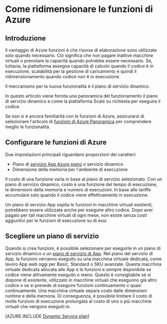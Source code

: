 <properties
   pageTitle="Come ridimensionare le funzioni Azure | Microsoft Azure"
   description="Comprendere le modalità di funzioni di Azure scalabilità per soddisfare le esigenze dei carichi di lavoro basate su eventi."
   services="functions"
   documentationCenter="na"
   authors="dariagrigoriu"
   manager="erikre"
   editor=""
   tags=""
   keywords="Azure funzioni, funzioni, elaborazione dell'evento, webhooks, calcolo dinamico, architettura senza server"/>

<tags
   ms.service="functions"
   ms.devlang="multiple"
   ms.topic="reference"
   ms.tgt_pltfrm="multiple"
   ms.workload="na"
   ms.date="08/03/2016"
   ms.author="dariagrigoriu"/>

# <a name="how-to-scale-azure-functions"></a>Come ridimensionare le funzioni di Azure

## <a name="introduction"></a>Introduzione

Il vantaggio di Azure funzioni è che risorse di elaborazione sono utilizzate solo quando necessario. Ciò significa che non pagare inattive macchine virtuali o prenotare la capacità quando potrebbe essere necessario. Se, tuttavia, la piattaforma assegna capacità di calcolo quando il codice è in esecuzione, scalabilità per la gestione di caricamento e quindi il ridimensionamento quando codice non è in esecuzione.

Il meccanismo per la nuova funzionalità è il piano di servizio dinamico.  

In questo articolo viene fornita una panoramica del funzionamento il piano di servizio dinamico e come la piattaforma Scale su richiesta per eseguire il codice.

Se non si è ancora familiarità con le funzioni di Azure, assicurarsi di selezionare l'articolo di [funzioni di Azure Panoramica](functions-overview.md) per comprendere meglio le funzionalità.

## <a name="configure-azure-functions"></a>Configurare le funzioni di Azure

Due impostazioni principali riguardano proporzioni dei caratteri:

* Piano di [servizio App Azure piano](../app-service/azure-web-sites-web-hosting-plans-in-depth-overview.md) o servizio dinamico
* Dimensione della memoria per l'ambiente di esecuzione

Il costo di una funzione varia in base al piano di servizio selezionato. Con un piano di servizio dinamico, costo è una funzione del tempo di esecuzione, le dimensioni della memoria e numero di esecuzioni. In base alle tariffe accumulare solo quando il codice viene effettivamente in esecuzione.

Un piano di servizio App ospita le funzioni in macchine virtuali esistenti, potrebbero essere utilizzate anche per eseguire altro codice. Dopo aver pagato per tali macchine virtuali di ogni mese, non esiste senza costi aggiuntivi per le funzioni di esecuzione su di essi.

## <a name="choose-a-service-plan"></a>Scegliere un piano di servizio

Quando si crea funzioni, è possibile selezionare per eseguirle in un piano di servizio dinamico o un [piano di servizio di App](../app-service/azure-web-sites-web-hosting-plans-in-depth-overview.md).
Nel piano del servizio di App, le funzioni verranno eseguito su una macchina virtuale dedicata, come lavoro App web oggi per Basic, Standard o SKU avanzate.
Questa macchina virtuale dedicata allocata alle App e le funzioni e sempre disponibile se codice viene attivamente eseguito o meno. Questo è consigliabile se si dispone di esistente, utilizzato in macchine virtuali che eseguono già altro codice o se si prevede di eseguire funzioni continuamente o quasi continuamente. Una macchina virtuale separa costo dalle dimensioni runtime e della memoria. Di conseguenza, è possibile limitare il costo di molte funzioni di esecuzione prolungata al costo di uno o più macchine virtuali che vengono eseguiti in.

[AZURE.INCLUDE [Dynamic Service plan](../../includes/functions-dynamic-service-plan.md)]
